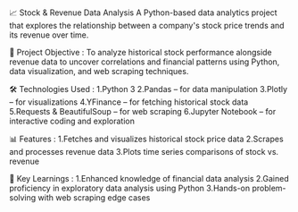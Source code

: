 📈 Stock & Revenue Data Analysis
A Python-based data analytics project that explores the relationship between a company's stock price trends and its revenue over time.

🚀 Project Objective : 
To analyze historical stock performance alongside revenue data to uncover correlations and financial patterns using Python, data visualization, and web scraping techniques.

🛠️ Technologies Used :
1.Python 3 
2.Pandas – for data manipulation
3.Plotly – for visualizations
4.YFinance – for fetching historical stock data
5.Requests & BeautifulSoup – for web scraping
6.Jupyter Notebook – for interactive coding and exploration

📊 Features :
1.Fetches and visualizes historical stock price data
2.Scrapes and processes revenue data
3.Plots time series comparisons of stock vs. revenue

📌 Key Learnings :
1.Enhanced knowledge of financial data analysis
2.Gained proficiency in exploratory data analysis using Python
3.Hands-on problem-solving with web scraping edge cases

